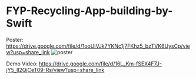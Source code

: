 # FYP-Recycling-App-building-by-Swift

Poster:
https://drive.google.com/file/d/1ooUIVJk7YKNc1j7FKhz5_bzTVK6UysCp/view?usp=share_link
![poster](https://user-images.githubusercontent.com/48947076/222164290-4bd56539-731c-4afe-b0c4-9051b3776b6d.jpg)

Demo Video: 
https://drive.google.com/file/d/16L_Km-fSEX4F7J-jY5_Il2QjCeT09-Rs/view?usp=share_link
